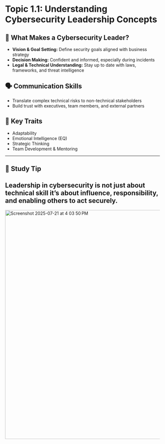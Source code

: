 # Topic 1.1: Understanding Cybersecurity Leadership Concepts

## 👤 What Makes a Cybersecurity Leader?

- **Vision & Goal Setting:** Define security goals aligned with business strategy
- **Decision Making:** Confident and informed, especially during incidents
- **Legal & Technical Understanding:** Stay up to date with laws, frameworks, and threat intelligence

## 🗣️ Communication Skills
- Translate complex technical risks to non-technical stakeholders
- Build trust with executives, team members, and external partners

## 📌 Key Traits
- Adaptability
- Emotional Intelligence (EQ)
- Strategic Thinking
- Team Development & Mentoring

---

## 🧠 Study Tip
Leadership in cybersecurity is not just about technical skill it’s about influence, responsibility, and enabling others to act securely.
----
<img width="1435" height="746" alt="Screenshot 2025-07-21 at 4 03 50 PM" src="https://github.com/user-attachments/assets/03c74da1-2444-48cb-9ac9-7f1d73e51a4d" />
